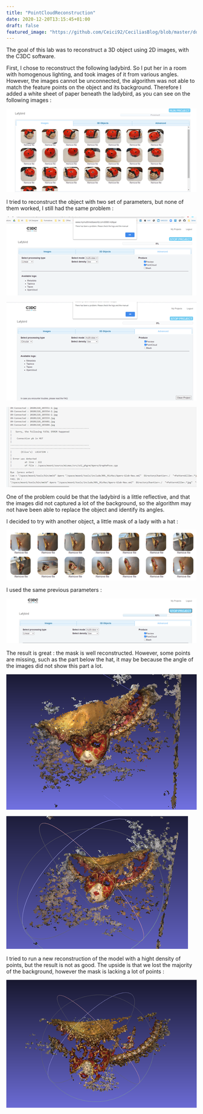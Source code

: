 ```yaml
---
title: "PointCloudReconstruction"
date: 2020-12-20T13:15:45+01:00
draft: false
featured_image: "https://github.com/Ceici92/CeciliasBlog/blob/master/docs/images/PointCloud/Result1.png?raw=true"
---
```


The goal of this lab was to reconstruct a 3D object using 2D images, with the C3DC software.


First, I chose to reconstruct the following ladybird. So I put her in a room with homogenous lighting, and took images of it from various angles. However, the images cannot be unconnected, the algorithm was not able to match the feature points on the object and its background. Therefore I added a white sheet of paper beneath the ladybird, as you can see on the following images :

![alt Text](https://github.com/Ceici92/CeciliasBlog/blob/master/docs/images/PointCloud/Images.png?raw=true "Images 1")

I tried to reconstruct the object with two set of parameters, but none of them worked, I still had the same problem :
 
![alt Text](https://github.com/Ceici92/CeciliasBlog/blob/master/docs/images/PointCloud/Param1.png?raw=true "Param 1")
 
![alt Text](https://github.com/Ceici92/CeciliasBlog/blob/master/docs/images/PointCloud/Param2.png?raw=true "Param 2")

 
![alt Text](https://github.com/Ceici92/CeciliasBlog/blob/master/docs/images/PointCloud/Error.png?raw=true "Error")


One of the problem could be that the ladybird is a little reflective, and that the images did not captured a lot of the background, so the algorithm may not have been able to replace the object and identify its angles.


I decided to try with another object, a little mask of a lady with a hat :
 
![alt Text](https://github.com/Ceici92/CeciliasBlog/blob/master/docs/images/PointCloud/Images2.png?raw=true "Images 2")


I used the same previous parameters :
 
![alt Text](https://github.com/Ceici92/CeciliasBlog/blob/master/docs/images/PointCloud/Param3.png?raw=true "Param 3")

The result is great : the mask is well reconstructed. However, some points are missing, such as the part below the hat, it may be because the angle of the images did not show this part a lot. 
 
![alt Text](https://github.com/Ceici92/CeciliasBlog/blob/master/docs/images/PointCloud/Result1.png?raw=true "Result 1")

![alt Text](https://github.com/Ceici92/CeciliasBlog/blob/master/docs/images/PointCloud/Result2.png?raw=true "Result 2")


I tried to run a new reconstruction of the model with a hight density of points, but the result is not as good. The upside is that we lost the majority of the background, however the mask is lacking a lot of points :
 
 
![alt Text](https://github.com/Ceici92/CeciliasBlog/blob/master/docs/images/PointCloud/Result3.png?raw=true "Result 3")
